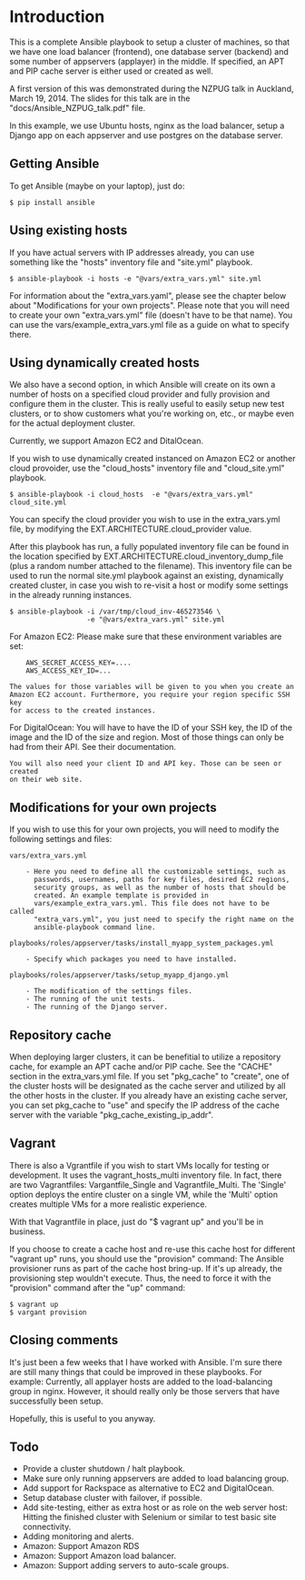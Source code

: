 
Introduction
============
This is a complete Ansible playbook to setup a cluster of machines, so that we
have one load balancer (frontend), one database server (backend) and some number
of appservers (applayer) in the middle.  If specified, an APT and PIP cache
server is either used or created as well.

A first version of this was demonstrated during the NZPUG talk in Auckland,
March 19, 2014. The slides for this talk are in the
"docs/Ansible_NZPUG_talk.pdf" file.

In this example, we use Ubuntu hosts, nginx as the load balancer, setup a Django
app on each appserver and use postgres on the database server.


Getting Ansible
---------------
To get Ansible (maybe on your laptop), just do:

    $ pip install ansible


Using existing hosts
--------------------
If you have actual servers with IP addresses already, you can use
something like the "hosts" inventory file and "site.yml" playbook.

    $ ansible-playbook -i hosts -e "@vars/extra_vars.yml" site.yml

For information about the "extra_vars.yaml", please see the chapter below about
"Modifications for your own projects". Please note that you will need to create
your own "extra_vars.yml" file (doesn't have to be that name). You can use the
vars/example_extra_vars.yml file as a guide on what to specify there.


Using dynamically created hosts
-------------------------------
We also have a second option, in which Ansible will create on its own a number
of hosts on a specified cloud provider and fully provision and configure them in
the cluster.  This is really useful to easily setup new test clusters, or to
show customers what you're working on, etc., or maybe even for the actual
deployment cluster.

Currently, we support Amazon EC2 and DitalOcean.

If you wish to use dynamically created instanced on Amazon EC2 or another cloud
provoider, use the "cloud_hosts" inventory file and "cloud_site.yml" playbook.

    $ ansible-playbook -i cloud_hosts  -e "@vars/extra_vars.yml" cloud_site.yml

You can specify the cloud provider you wish to use in the extra_vars.yml file,
by modifying the EXT.ARCHITECTURE.cloud_provider value.

After this playbook has run, a fully populated inventory file can be found in
the location specified by EXT.ARCHITECTURE.cloud_inventory_dump_file (plus a
random number attached to the filename). This inventory file can be used to run
the normal site.yml playbook against an existing, dynamically created cluster,
in case you wish to re-visit a host or modify some settings in the already
running instances.

    $ ansible-playbook -i /var/tmp/cloud_inv-465273546 \
                       -e "@vars/extra_vars.yml" site.yml

For Amazon EC2:
    Please make sure that these environment variables are set:

        AWS_SECRET_ACCESS_KEY=....
        AWS_ACCESS_KEY_ID=...

    The values for those variables will be given to you when you create an
    Amazon EC2 account. Furthermore, you require your region specific SSH key
    for access to the created instances.

For DigitalOcean:
    You will have to have the ID of your SSH key, the ID of the image and the ID
    of the size and region. Most of those things can only be had from their API.
    See their documentation.

    You will also need your client ID and API key. Those can be seen or created
    on their web site.


Modifications for your own projects
-----------------------------------
If you wish to use this for your own projects, you will need to modify
the following settings and files:

    vars/extra_vars.yml

        - Here you need to define all the customizable settings, such as
          passwords, usernames, paths for key files, desired EC2 regions,
          security groups, as well as the number of hosts that should be
          created. An example template is provided in
          vars/example_extra_vars.yml. This file does not have to be called
          "extra_vars.yml", you just need to specify the right name on the
          ansible-playbook command line.

    playbooks/roles/appserver/tasks/install_myapp_system_packages.yml

        - Specify which packages you need to have installed.

    playbooks/roles/appserver/tasks/setup_myapp_django.yml

        - The modification of the settings files.
        - The running of the unit tests.
        - The running of the Django server.


Repository cache
----------------
When deploying larger clusters, it can be benefitial to utilize a repository
cache, for example an APT cache and/or PIP cache. See the "CACHE" section in the
extra_vars.yml file. If you set "pkg_cache" to "create", one of the cluster
hosts will be designated as the cache server and utilized by all the other hosts
in the cluster. If you already have an existing cache server, you can set
pkg_cache to "use" and specify the IP address of the cache server with the
variable "pkg_cache_existing_ip_addr".


Vagrant
-------
There is also a Vgrantfile if you wish to start VMs locally for testing or
development.  It uses the vagrant_hosts_multi inventory file. In fact, there are
two Vagrantfiles: Vargantfile_Single and Vagrantfile_Multi. The 'Single' option
deploys the entire cluster on a single VM, while the 'Multi' option creates
multiple VMs for a more realistic experience.

With that Vagrantfile in place, just do "$ vagrant up" and you'll be in
business.

If you choose to create a cache host and re-use this cache host for different
"vagrant up" runs, you should use the "provision" command: The Ansible
provisioner runs as part of the cache host bring-up. If it's up already, the
provisioning step wouldn't execute.  Thus, the need to force it with the
"provision" command after the "up" command:

    $ vagrant up
    $ vargant provision


Closing comments
----------------
It's just been a few weeks that I have worked with Ansible. I'm sure there are
still many things that could be improved in these playbooks. For example:
Currently, all applayer hosts are added to the load-balancing group in nginx.
However, it should really only be those servers that have successfully been
setup.

Hopefully, this is useful to you anyway.


Todo
----
- Provide a cluster shutdown / halt playbook.
- Make sure only running appservers are added to load balancing group.
- Add support for Rackspace as alternative to EC2 and DigitalOcean.
- Setup database cluster with failover, if possible.
- Add site-testing, either as extra host or as role on the web server
  host: Hitting the finished cluster with Selenium or similar to test
  basic site connectivity.
- Adding monitoring and alerts.
- Amazon: Support Amazon RDS
- Amazon: Support Amazon load balancer.
- Amazon: Support adding servers to auto-scale groups.


